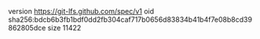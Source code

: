 version https://git-lfs.github.com/spec/v1
oid sha256:bdcb6b3fb1bdf0dd2fb304caf717b0656d83834b41b4f7e08b8cd39862805dce
size 11422
